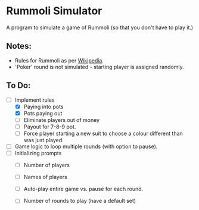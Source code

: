 # Rummoli Simulator
A program to simulate a game of Rummoli (so that you don't have to play it.) 

## Notes: 
- Rules for Rummoli as per [Wikipedia](https://en.wikipedia.org/wiki/Rummoli#Play).
- 'Poker' round is not simulated - starting player is assigned randomly. 

## To Do: 
- [ ] Implement rules 
    - [x] Paying into pots
    - [x] Pots paying out
    - [ ] Eliminate players out of money
    - [ ] Payout for 7-8-9 pot. 
    - [ ] Force player starting a new suit to choose a colour different than was just played. 
- [ ] Game logic to loop multiple rounds (with option to pause). 
- [ ] Initializing prompts
    - [ ] Number of players
    - [ ] Names of players
    - [ ] Auto-play entire game vs. pause for each round.
    - [ ] Number of rounds to play (have a default set)

